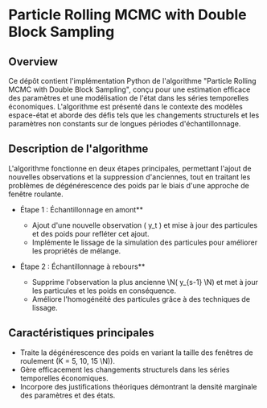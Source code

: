 # Particle Rolling MCMC with Double Block Sampling

## Overview
Ce dépôt contient l'implémentation Python de l'algorithme "Particle Rolling MCMC with Double Block Sampling", conçu pour une estimation efficace des paramètres et une modélisation de l'état dans les séries temporelles économiques. L'algorithme est présenté dans le contexte des modèles espace-état et aborde des défis tels que les changements structurels et les paramètres non constants sur de longues périodes d'échantillonnage.

## Description de l'algorithme
L'algorithme fonctionne en deux étapes principales, permettant l'ajout de nouvelles observations et la suppression d'anciennes, tout en traitant les problèmes de dégénérescence des poids par le biais d'une approche de fenêtre roulante.

- Étape 1 : Échantillonnage en amont**
  - Ajout d'une nouvelle observation \( y_t \) et mise à jour des particules et des poids pour refléter cet ajout.
  - Implémente le lissage de la simulation des particules pour améliorer les propriétés de mélange.

- Étape 2 : Échantillonnage à rebours**
  - Supprime l'observation la plus ancienne \N( y_{s-1} \N) et met à jour les particules et les poids en conséquence.
  - Améliore l'homogénéité des particules grâce à des techniques de lissage.

## Caractéristiques principales
- Traite la dégénérescence des poids en variant la taille des fenêtres de roulement (K = 5, 10, 15 \N)).
- Gère efficacement les changements structurels dans les séries temporelles économiques.
- Incorpore des justifications théoriques démontrant la densité marginale des paramètres et des états.
